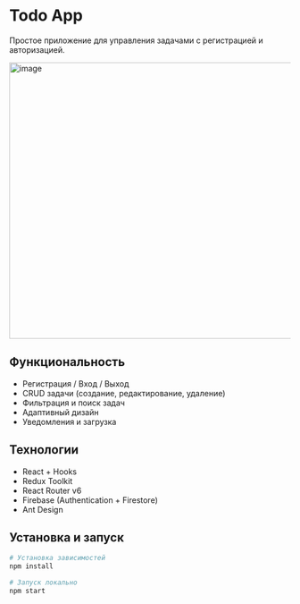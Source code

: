 # Todo App

Простое приложение для управления задачами с регистрацией и авторизацией.

<img width="1244" height="494" alt="image" src="https://github.com/user-attachments/assets/c9106bda-84a2-4187-8437-74d5572f7921" />

## Функциональность
- Регистрация / Вход / Выход
- CRUD задачи (создание, редактирование, удаление)
- Фильтрация и поиск задач
- Адаптивный дизайн
- Уведомления и загрузка

## Технологии
- React + Hooks
- Redux Toolkit
- React Router v6
- Firebase (Authentication + Firestore)
- Ant Design

## Установка и запуск
```bash
# Установка зависимостей
npm install

# Запуск локально
npm start
